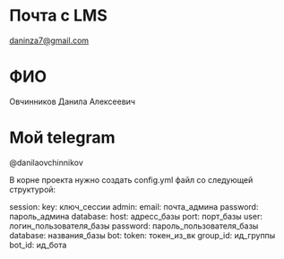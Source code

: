# Почта с LMS
daninza7@gmail.com
# ФИО
Овчинников Данила Алексеевич
# Мой telegram
@danilaovchinnikov


В корне проекта нужно создать config.yml файл со следующей структурой:

session:
  key: ключ_сессии
admin:
  email: почта_админа
  password: пароль_админа
database:
  host: адресс_базы
  port: порт_базы
  user: логин_пользователя_базы
  password: пароль_пользователя_базы
  database: названия_базы
bot:
  token: токен_из_вк
  group_id: ид_группы
  bot_id: ид_бота
